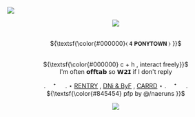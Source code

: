 ![](https://komarev.com/ghpvc/?username=coqllar&abbreviated=true&label=STARS&color=845454)

<p align="center">
<img src="https://i.postimg.cc/yYfXQXq4/image-2024-05-26-153905431.png">


<p align="center">
   <br> ${\textsf{\color{#000000}⧼    𝟰 𝗣𝗢𝗡𝗬𝗧𝗢𝗪𝗡    ⧽ }}$  
<p align="center">
   <br> ${\textsf{\color{#000000} c + h , interact freely}}$  
   <br>  I'm often 𝗼𝗳𝗳𝘁𝗮𝗯 so 𝗪𝟮𝗜 if I don't reply

 <p align="center"

 . 　⁺ 　 .   ⋆ [RENTRY](https://rentry.co/coqllar) , [DNi & ByF](https://rentry.co/coqllardnibyf) , [CARRD](https://coqllar.carrd.co/) ⋆   . 　⁺ 　 . 
   <br> ${\textsf{\color{#845454} pfp by @/naeruns }}$  

<p align="center">
</p>



<p align="center">
<img src="https://i.postimg.cc/yYfXQXq4/image-2024-05-26-153905431.png">


